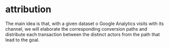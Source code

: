 # attribution

The main idea is that, with a given dataset o Google Analytics visits with its channel, we will elaborate the corresponding conversion paths and distribute each transaction between the distinct actors from the path that lead to the goal.
